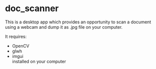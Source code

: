 # doc_scanner

This is a desktop app which provides an opportunity to scan a document using a webcam and dump it as .jpg file on your computer.  

It requires:
- OpenCV
- glwh
- imgui  
installed on your computer
